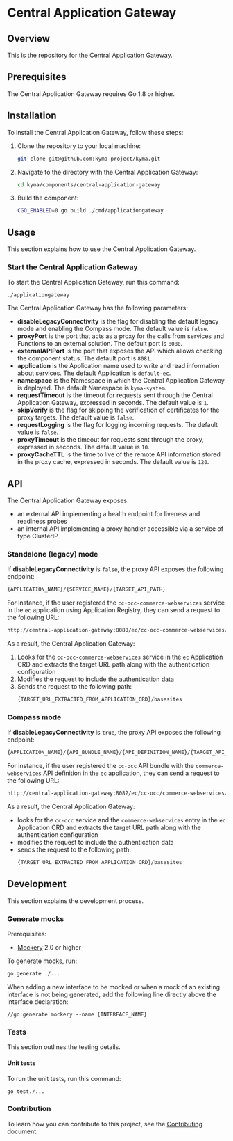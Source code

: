 # Central Application Gateway

## Overview

This is the repository for the Central Application Gateway.

## Prerequisites

The Central Application Gateway requires Go 1.8 or higher.

## Installation

To install the Central Application Gateway, follow these steps:

1. Clone the repository to your local machine:
   ```bash
   git clone git@github.com:kyma-project/kyma.git
   ```
2. Navigate to the directory with the Central Application Gateway:
   ```bash
   cd kyma/components/central-application-gateway
   ```
3. Build the component:
   ```bash
   CGO_ENABLED=0 go build ./cmd/applicationgateway
   ```

## Usage

This section explains how to use the Central Application Gateway.

### Start the Central Application Gateway

To start the Central Application Gateway, run this command:

```
./applicationgateway
```

The Central Application Gateway has the following parameters:
- **disableLegacyConnectivity** is the flag for disabling the default legacy mode and enabling the Compass mode. The default value is `false`.
- **proxyPort** is the port that acts as a proxy for the calls from services and Functions to an external solution. The default port is `8080`.
- **externalAPIPort** is the port that exposes the API which allows checking the component status. The default port is `8081`.
- **application** is the Application name used to write and read information about services. The default Application is `default-ec`.
- **namespace** is the Namespace in which the Central Application Gateway is deployed. The default Namespace is `kyma-system`.
- **requestTimeout** is the timeout for requests sent through the Central Application Gateway, expressed in seconds. The default value is `1`.
- **skipVerify** is the flag for skipping the verification of certificates for the proxy targets. The default value is `false`.
- **requestLogging** is the flag for logging incoming requests. The default value is `false`.
- **proxyTimeout** is the timeout for requests sent through the proxy, expressed in seconds. The default value is `10`.
- **proxyCacheTTL** is the time to live of the remote API information stored in the proxy cache, expressed in seconds. The default value is `120`.


## API
The Central Application Gateway exposes:
- an external API implementing a health endpoint for liveness and readiness probes
- an internal API implementing a proxy handler accessible via a service of type ClusterIP

### Standalone (legacy) mode
If  **disableLegacyConnectivity** is `false`, the proxy API exposes the following endpoint:
```bash
{APPLICATION_NAME}/{SERVICE_NAME}/{TARGET_API_PATH}
``` 

For instance, if the user registered the `cc-occ-commerce-webservices` service in the `ec` application using Application Registry, they can send a request to the following URL: 
```bash
http://central-application-gateway:8080/ec/cc-occ-commerce-webservices/basesites
```

As a result, the Central Application Gateway:
1. Looks for the `cc-occ-commerce-webservices` service in the `ec` Application CRD and extracts the target URL path along with the authentication configuration
2. Modifies the request to include the authentication data
3. Sends the request to the following path:
   ```bash
   {TARGET_URL_EXTRACTED_FROM_APPLICATION_CRD}/basesites

### Compass mode
If **disableLegacyConnectivity** is `true`, the proxy API exposes the following endpoint:
```bash
{APPLICATION_NAME}/{API_BUNDLE_NAME}/{API_DEFINITION_NAME}/{TARGET_API_PATH}
``` 

For instance, if the user registered the `cc-occ` API bundle with the `commerce-webservices` API definition in the `ec` application, they can send a request to the following URL:
```bash
http://central-application-gateway:8082/ec/cc-occ/commerce-webservices/basesites
``` 

As a result, the Central Application Gateway:
- looks for the `cc-occ` service and the `commerce-webservices` entry in the `ec` Application CRD and extracts the target URL path along with the authentication configuration
- modifies the request to include the authentication data
- sends the request to the following path: 
   ```bash
   {TARGET_URL_EXTRACTED_FROM_APPLICATION_CRD}/basesites
   ```

## Development

This section explains the development process.

### Generate mocks

Prerequisites:

 - [Mockery](https://github.com/vektra/mockery) 2.0 or higher

To generate mocks, run:

```sh
go generate ./...
```

When adding a new interface to be mocked or when a mock of an existing interface is not being generated, add the following line directly above the interface declaration:

```
//go:generate mockery --name {INTERFACE_NAME}
```

### Tests

This section outlines the testing details.

#### Unit tests

To run the unit tests, run this command:

```
go test./...
```

### Contribution

To learn how you can contribute to this project, see the [Contributing](/CONTRIBUTING.md) document.
